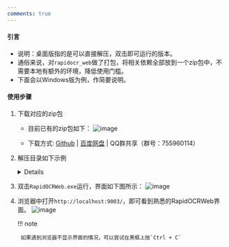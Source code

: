 ```yaml
---
comments: true
---
```


#### 引言

- 说明：桌面版指的是可以直接解压，双击即可运行的版本。
- 通俗来说，对`rapidocr_web`做了打包，将相关依赖全部放到一个zip包中，不需要本地有额外的环境，降低使用门槛。
- 下面会以Windows版为例，作简要说明。

#### 使用步骤

1. 下载对应的zip包
    - 目前已有的zip包如下：
         ![image](https://github.com/RapidAI/RapidOCR/assets/28639377/e60a6411-7d3d-4063-9e0a-6d85df78de7a)

    - 下载方式: [Github](https://github.com/RapidAI/RapidOCR/releases/tag/v0.1.5) | [百度网盘](https://pan.baidu.com/s/1Kfk-56I4GoKw8xMZlqUUEw?pwd=rfen) | QQ群共享（群号：755960114）

2. 解压目录如下示例

    <details>

      ```text linenums="1"
      .
      ├── api-ms-win-core-console-l1-1-0.dll
      ├── api-ms-win-core-datetime-l1-1-0.dll
      ├── api-ms-win-core-debug-l1-1-0.dll
      ├── api-ms-win-core-errorhandling-l1-1-0.dll
      ├── api-ms-win-core-file-l1-1-0.dll
      ├── api-ms-win-core-file-l1-2-0.dll
      ├── api-ms-win-core-file-l2-1-0.dll
      ├── api-ms-win-core-handle-l1-1-0.dll
      ├── api-ms-win-core-heap-l1-1-0.dll
      ├── api-ms-win-core-interlocked-l1-1-0.dll
      ├── api-ms-win-core-libraryloader-l1-1-0.dll
      ├── api-ms-win-core-localization-l1-2-0.dll
      ├── api-ms-win-core-memory-l1-1-0.dll
      ├── api-ms-win-core-namedpipe-l1-1-0.dll
      ├── api-ms-win-core-processenvironment-l1-1-0.dll
      ├── api-ms-win-core-processthreads-l1-1-0.dll
      ├── api-ms-win-core-processthreads-l1-1-1.dll
      ├── api-ms-win-core-profile-l1-1-0.dll
      ├── api-ms-win-core-rtlsupport-l1-1-0.dll
      ├── api-ms-win-core-string-l1-1-0.dll
      ├── api-ms-win-core-synch-l1-1-0.dll
      ├── api-ms-win-core-synch-l1-2-0.dll
      ├── api-ms-win-core-sysinfo-l1-1-0.dll
      ├── api-ms-win-core-timezone-l1-1-0.dll
      ├── api-ms-win-core-util-l1-1-0.dll
      ├── api-ms-win-crt-conio-l1-1-0.dll
      ├── api-ms-win-crt-convert-l1-1-0.dll
      ├── api-ms-win-crt-environment-l1-1-0.dll
      ├── api-ms-win-crt-filesystem-l1-1-0.dll
      ├── api-ms-win-crt-heap-l1-1-0.dll
      ├── api-ms-win-crt-locale-l1-1-0.dll
      ├── api-ms-win-crt-math-l1-1-0.dll
      ├── api-ms-win-crt-process-l1-1-0.dll
      ├── api-ms-win-crt-runtime-l1-1-0.dll
      ├── api-ms-win-crt-stdio-l1-1-0.dll
      ├── api-ms-win-crt-string-l1-1-0.dll
      ├── api-ms-win-crt-time-l1-1-0.dll
      ├── api-ms-win-crt-utility-l1-1-0.dll
      ├── _asyncio.pyd
      ├── base_library.zip
      ├── _bz2.pyd
      ├── _ctypes.pyd
      ├── cv2
      ├── _decimal.pyd
      ├── _hashlib.pyd
      ├── importlib_metadata-6.6.0.dist-info
      ├── libcrypto-1_1.dll
      ├── libopenblas.XWYDX2IKJW2NMTWSFYNGFUWKQU3LYTCZ.gfortran-win_amd64.dll
      ├── libssl-1_1.dll
      ├── _lzma.pyd
      ├── markupsafe
      ├── MSVCP140.dll
      ├── _multiprocessing.pyd
      ├── numpy
      ├── onnxruntime
      ├── _overlapped.pyd
      ├── PIL
      ├── pyclipper
      ├── pyexpat.pyd
      ├── python37.dll
      ├── python3.dll
      ├── _queue.pyd
      ├── rapidocr_onnxruntime
      ├── RapidOCRWeb.exe
      ├── select.pyd
      ├── shapely
      ├── Shapely.libs
      ├── _socket.pyd
      ├── _ssl.pyd
      ├── static
      ├── templates
      ├── ucrtbase.dll
      ├── unicodedata.pyd
      ├── VCRUNTIME140_1.dll
      ├── VCRUNTIME140.dll
      └── yaml
      ```

    </details>

3. 双击`RapidOCRWeb.exe`运行，界面如下图所示：
    ![image](https://github.com/RapidAI/RapidOCR/assets/28639377/5ff1d582-bde8-407f-83be-f3a3ec9c9b87)

4. 浏览器中打开`http://localhost:9003/`，即可看到熟悉的RapidOCRWeb界面。
  ![image](https://github.com/RapidAI/RapidOCR/assets/28639377/c113c1c6-376a-48b2-9e52-201e499b1a4f)

    !!! note

        如果遇到浏览器不显示界面的情况，可以尝试在黑框上按`Ctrl + C`
